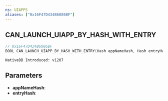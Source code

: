 ```yaml
---
ns: UIAPPS
aliases: ["0x16F47D434B6086BF"]
---
```

## CAN_LAUNCH_UIAPP_BY_HASH_WITH_ENTRY

```c
// 0x16F47D434B6086BF
BOOL CAN_LAUNCH_UIAPP_BY_HASH_WITH_ENTRY(Hash appNameHash, Hash entryHash);
```

```
NativeDB Introduced: v1207
```

## Parameters
* **appNameHash**:
* **entryHash**:
